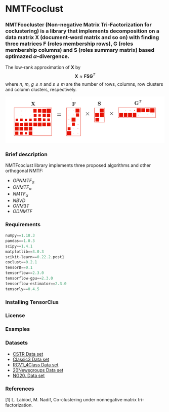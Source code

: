 # **NMTFcoclust**  
### **NMTFcocluster** (Non-negative Matrix Tri-Factorization for coclustering) is a library that implements decomposition on a data matrix $\mathbf{X}$ (document-word matrix and so on) with finding three  matrices $\mathbf{F}$ (roles membership rows), $\mathbf{G}$ (roles membership columns) and $\mathbf{S}$ (roles summary matrix) based optimazed $\alpha$-divergence.

 The low-rank approximation of $\mathbf{X}$ by
     $$\mathbf{X} \approx \mathbf{FSG}^{T}$$
where $n$, $m$, $g\leqslant n$ and $s\leqslant m$ are the number of rows, columns, row clusters and column clusters, respectively.


![NMTF](https://github.com/Saeidhoseinipour/NMTFcoclust/blob/master/Doc/Image/nmtf3.png?raw=true)

### Brief description 
NMTFcoclust library implements three proposed algorithms and other orthogonal NMTF:
- $OPNMTF_{\alpha}$ 
- $ONMTF_{\alpha}$
- $NMTF_{\alpha}$
- $NBVD$
- $ONM3T$
- $ODNMTF$

### Requirements
```python
numpy==1.18.3
pandas==1.0.3
scipy==1.4.1
matplotlib==3.0.3
scikit-learn==0.22.2.post1
coclust==0.2.1
tensorD==0.1
tensorflow==2.3.0
tensorflow-gpu==2.3.0
tensorflow-estimator==2.3.0
tensorly==0.4.5
```
### Installing TensorClus

### License

### Examples

### Datasets

- [CSTR Data set](https://github.com/Saeidhoseinipour/NMTFcoclust/blob/master/Datasets/cstr.mat)
- [Classic3 Data set](https://github.com/Saeidhoseinipour/NMTFcoclust/blob/master/Datasets/classic3.mat)
- [RCV1_4Class Data set](https://github.com/Saeidhoseinipour/NMTFcoclust/blob/master/Datasets/RCV1_4Class.mat)
- [20Newsgroups Data set](https://github.com/Saeidhoseinipour/NMTFcoclust/blob/master/Datasets/20Newsgroups.mat)
- [NG20. Data set](https://github.com/Saeidhoseinipour/NMTFcoclust/blob/master/Datasets/NG20..mat)


### References

[1] L. Labiod, M. Nadif, Co-clustering under nonnegative matrix tri-factorization.

